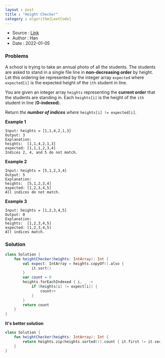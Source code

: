 ```yaml
---
layout : post 
title : "Height Checker"
category : algorithm[LeetCode]
---
```


* Source : [Link](https://leetcode.com/explore/learn/card/fun-with-arrays/523/conclusion/3228/)
* Author : Han
* Date   : 2022-01-05

### Problems

A school is trying to take an annual photo of all the students. The students are asked to stand in a single file line
in **non-decreasing order** by height. Let this ordering be represented by the integer array `expected`
where `expected[i]` is the expected height of the `ith` student in line.

You are given an integer array `heights` representing the **current order** that the students are standing in.
Each `heights[i]` is the height of the `ith` student in line (**0-indexed**).

Return *the **number of indices** where* `heights[i] != expected[i]`.

**Example 1**

```
Input: heights = [1,1,4,2,1,3]
Output: 3
Explanation: 
heights:  [1,1,4,2,1,3]
expected: [1,1,1,2,3,4]
Indices 2, 4, and 5 do not match.
```

**Example 2**

```
Input: heights = [5,1,2,3,4]
Output: 5
Explanation:
heights:  [5,1,2,3,4]
expected: [1,2,3,4,5]
All indices do not match.
```

**Example 3**

```
Input: heights = [1,2,3,4,5]
Output: 0
Explanation:
heights:  [1,2,3,4,5]
expected: [1,2,3,4,5]
All indices match.
```

### Solution

```kotlin
class Solution {
    fun heightChecker(heights: IntArray): Int {
        val expect: IntArray = heights.copyOf().also {
            it.sort()
        }
        var count = 0
        heights.forEachIndexed { i, _ ->
            if (heights[i] != expect[i]) {
                count++
            }
        }
        return count
    }
}
```

**It's better solution**
```kotlin
class Solution {
    fun heightChecker(heights: IntArray): Int {
        return heights.zip(heights.sorted()).count { it.first != it.second }
    }
}
```
